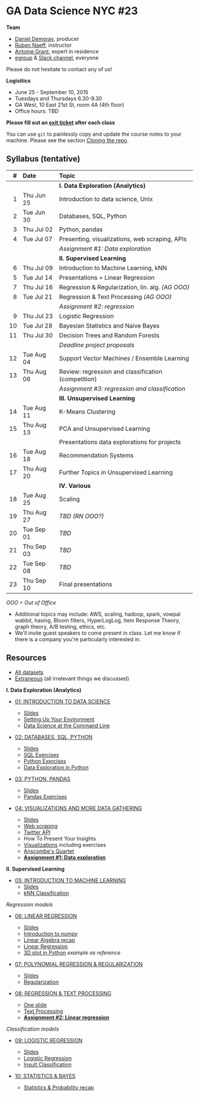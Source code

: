 # GA Data Science NYC #23

**Team**
- [Daniel Demoray](mailto:ddemoray@ga.co), producer
- [Ruben Naeff](mailto:rubennaeff@gmail.com), instructor
- [Antoine Grant](mailto:antoinejgrant@gmail.com), expert in residence
- [egroup](mailto:dat-nyc-23@ga-groups.com) & [Slack channel](https://ganyceveningcourses.slack.com/messages/data-science-23/), everyone

Please do not hesitate to contact any of us!

**Logisitics**
- June 25 - September 10, 2015
- Tuesdays and Thursdays 6.30-9.30
- GA West, 10 East 21st St, room 4A (4th floor)
- Office hours: TBD

**Please fill out an
[exit ticket](https://docs.google.com/forms/d/1-3HioTz5qPSaqvDvUw1xXSQjGsgD9OVMtVaVWhPjgcg/viewform)
after each class**


You can use `git` to painlessly copy and update the course notes to your machine. Please see the section [Cloning the repo](./1_intro_to_data_science/setup.md#cloning-the-repo).


## Syllabus (tentative)

|  # | Date       | Topic                                               |
|---:|:-----------|:----------------------------------------------------|
|    |            | **I. Data Exploration (Analytics)**                 |
|  1 | Thu Jun 25 | Introduction to data science, Unix                  |
|  2 | Tue Jun 30 | Databases, SQL, Python                              |
|  3 | Thu Jul 02 | Python, pandas                                      |
|  4 | Tue Jul 07 | Presenting, visualizations, web scraping, APIs      |
|    |            | _Assignment #1: Data exploration_                   |
|    |            | **II. Supervised Learning**                         |
|  6 | Thu Jul 09 | Introduction to Machine Learning, kNN               |
|  5 | Tue Jul 14 | Presentations + Linear Regression                   |
|  7 | Thu Jul 16 | Regression & Regularization, lin. alg. _(AG OOO)_   |
|  8 | Tue Jul 21 | Regression & Text Processing  _(AG OOO)_            |
|    |            | _Assignment #2: regression_                         |
|  9 | Thu Jul 23 | Logistic Regression                                 |
| 10 | Tue Jul 28 | Bayesian Statistics and Naive Bayes                 |
| 11 | Thu Jul 30 | Decision Trees and Random Forests                   |
|    |            | _Deadline project proposals_                        |
| 12 | Tue Aug 04 | Support Vector Machines / Ensemble Learning         |
| 13 | Thu Aug 06 | Review: regression and classification (competition) |
|    |            | _Assignment #3: regression and classification_      |
|    |            | **III. Unsupervised Learning**                      |
| 14 | Tue Aug 11 |  K-Means Clustering                                 |
| 15 | Thu Aug 13 | PCA and Unsupervised Learning                       |
|    |            | Presentations data explorations for projects        |
| 16 | Tue Aug 18 | Recommendation Systems                              |
| 17 | Thu Aug 20 | Further Topics in Unsupervised Learning             |
|    |            | **IV. Various**                                     |
| 18 | Tue Aug 25 | Scaling                                             |
| 19 | Thu Aug 27 | _TBD_ _(RN OOO?)_                                   |
| 20 | Tue Sep 01 | _TBD_                                               |
| 21 | Thu Sep 03 | _TBD_                                               |
| 22 | Tue Sep 08 | _TBD_                                               |
| 23 | Thu Sep 10 | Final presentations                                 |
_OOO = Out of Office_

- Additional topics may include: AWS, scaling, hadoop, spark, vowpal wabbit, hasing, Bloom filters, HyperLogLog, Item Response Theory, graph theory, A/B testing, ethics, etc.
- We'll invite guest speakers to come present in class. Let me know if there is a company you're particularly interested in.


## Resources

- [All datasets](./data/)
- [Extraneous](./extraneous.md) (all irrelevant things we discussed)


**I. Data Exploration (Analytics)**

- [01: INTRODUCTION TO DATA SCIENCE](./01_intro_to_data_science/)
  - [Slides](./01_intro_to_data_science/gads23_01_intro.pdf)
  - [Setting Up Your Environment](./01_intro_to_data_science/setup.md)
  - [Data Science at the Command Line](./01_intro_to_data_science/unix.md)

- [02: DATABASES, SQL, PYTHON](./02_sql_python/)
  - [Slides](./02_sql_python/gads23_02_sql_python.pdf)
  - [SQL Exercises](./02_sql_python/databases.md)
  - [Python Exercises](./02_sql_python/intro_to_python.ipynb)
  - [Data Exploration in Python](./02_sql_python/data_exploration_in_python.ipynb)

- [03: PYTHON, PANDAS](./03_pandas/)
  - [Slides](./03_pandas/gads23_03.pdf)
  - [Pandas Exercises](./03_pandas/intro_to_pandas.ipynb)

- [04: VISUALIZATIONS AND MORE DATA GATHERING](./04_presenting/)
  - [Slides](./04_presenting/gads23_04.pdf)
  - [Web scraping](./04_presenting/web_scraping.ipynb)
  - [Twitter API](./04_presenting/twitter_stream.py)
  - How To Present Your Insights
  - [Visualizations](./04_presenting/visualizations.ipynb) including exercises
  - [Anscombe's Quartet](./04_presenting/anscombe_quartet.ipynb)
  - **[Assignment #1: Data exploration](./04_presenting/assignment_01.md)**

**II. Supervised Learning**

- [05: INTRODUCTION TO MACHINE LEARNING](./05_intro_to_ml/)
  - [Slides](./05_intro_to_ml/gads23_05_intro_to_ml.pdf)
  - [kNN Classification](./05_intro_to_ml/k_nearest_neighbors.ipynb)

_Regression models_

- [06: LINEAR REGRESSION](./06_linear_regression/)
  - [Slides](./06_linear_regression/gads23_06_linear_regression.pdf)
  - [Introduction to numpy](./06_linear_regression/intro_to_numpy.ipynb)
  - [Linear Algebra recap](./06_linear_regression/linear_algebra.ipynb)
  - [Linear Regression](./06_linear_regression/linear_regression.ipynb)
  - [3D plot in Python](./06_linear_regression/3d_plot.ipynb) _example as reference_

- [07: POLYNOMIAL REGRESSION & REGULARIZATION](./07_regularization/)
  - [Slides](./07_regularization/gads23_07.pdf)
  - [Regularization](./07_regularization/regularization.ipynb)

- [08: REGRESSION & TEXT PROCESSING](./08_regression_final/)
  - [One slide](./08_regression_final/gads23_08_regression_final.pdf)
  - [Text Processing](./08_regression_final/text_processing.ipynb)
  - **[Assignment #2: Linear regression](./08_regression_final/assignment_02_salary_prediction.ipynb)**

_Classification models_

- [09: LOGISTIC REGRESSION](./09_logistic_regression/)
  - [Slides](./09_logistic_regression/gads23_09_logistic_regression.pdf)
  - [Logistic Regression](./09_logistic_regression/logistic_regression.ipynb)
  - [Insult Classification](./09_logistic_regression/insult_classification.ipynb)

- [10: STATISTICS & BAYES](.)
   - [Statistics & Probability recap](./10_probabilities/intro_to_statistics.ipynb)


<!--   - [Slides](./10_statistics/gads23_08.pdf)
  - Statstictis & Probability
  - Bayes Theorem
  - Bayes and regression
  - Naive Bayes
 -->


<!-- - [09: DECISION TREES](./9_decision_trees/)
  - [Slides](./9_decision_trees/gads23_09.pdf)
 -->

<!-- - [10: COMPETITION](--some kaggle competition in class w/pizza and beer!--)
 -->

<!-- **III. Unsupervised Learning** -->

